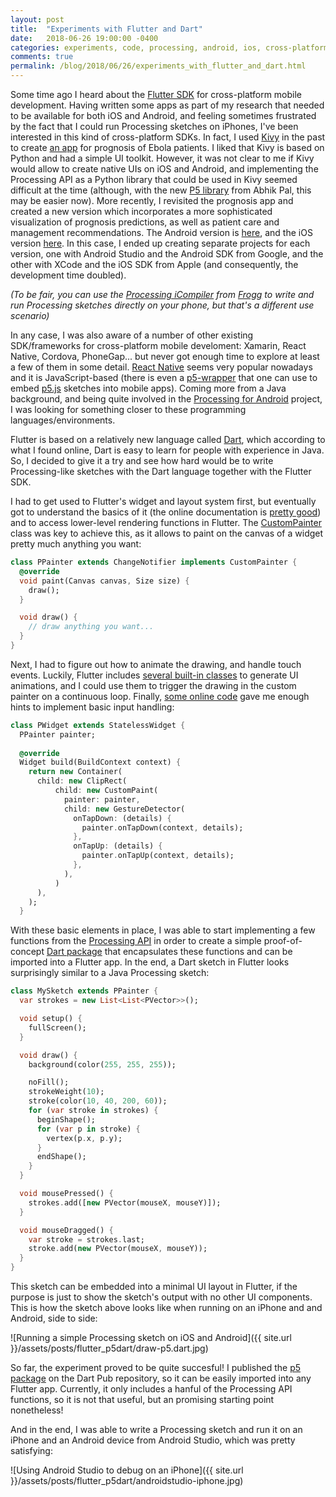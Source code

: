 ```yaml
---
layout: post
title:  "Experiments with Flutter and Dart"
date:   2018-06-26 19:00:00 -0400
categories: experiments, code, processing, android, ios, cross-platform development, api
comments: true
permalink: /blog/2018/06/26/experiments_with_flutter_and_dart.html
---
```


Some time ago I heard about the [Flutter SDK](https://flutter.io/) for cross-platform mobile development. Having written some apps as part of my research that needed to be available for both iOS and Android, and feeling sometimes frustrated by the fact that I could run Processing sketches on iPhones, I've been interested in this kind of cross-platform SDKs. In fact, I used [Kivy](https://kivy.org/) in the past to create [an app](https://play.google.com/store/apps/details?id=org.broadinstitute.ebolacare) for prognosis of Ebola patients. I liked that Kivy is based on Python and had a simple UI toolkit. However, it was not clear to me if Kivy would allow to create native UIs on iOS and Android, and implementing the Processing API as a Python library that could be used in Kivy seemed difficult at the time (although, with the new [P5 library](https://github.com/p5py/p5) from Abhik Pal, this may be easier now). More recently, I revisited the prognosis app and created a new version which incorporates a more sophisticated visualization of prognosis predictions, as well as patient care and management recommendations. The Android version is [here](https://play.google.com/store/apps/details?id=org.broadinstitute.ebolarisk), and the iOS version [here](https://itunes.apple.com/us/app/ebola-risk/id1376937550). In this case, I ended up creating separate projects for each version, one with Android Studio and the Android SDK from Google, and the other with XCode and the iOS SDK from Apple (and consequently, the development time doubled).

_(To be fair, you can use the [Processing iCompiler](https://itunes.apple.com/us/app/processing-icompiler/id648955851?mt=8) from [Frogg](https://frogg.io/) to write and run Processing sketches directly on your phone, but that's a different use scenario)_

In any case, I was also aware of a number of other existing SDK/frameworks for cross-platform mobile develoment: Xamarin, React Native, Cordova, PhoneGap... but never got enough time to explore at least a few of them in some detail. [React Native](https://facebook.github.io/react-native/) seems very popular nowadays and it is JavaScript-based (there is even a [p5-wrapper](https://www.npmjs.com/package/react-p5-wrapper) that one can use to embed [p5.js](https://p5js.org/) sketches into mobile apps). Coming more from a Java background, and being quite involved in the [Processing for Android](https://android.processing.org/) project, I was looking for something closer to these programming languages/environments. 

Flutter is based on a relatively new language called [Dart](https://www.dartlang.org/), which according to what I found online, Dart is easy to learn for people with experience in Java. So, I decided to give it a try and see how hard would be to write Processing-like sketches with the Dart language together with the Flutter SDK.


I had to get used to Flutter's widget and layout system first, but eventually got to understand the basics of it (the online documentation is [pretty good](https://flutter.io/tutorials/)) and to access lower-level rendering functions in Flutter. The [CustomPainter](https://docs.flutter.io/flutter/rendering/CustomPainter-class.html) class was key to achieve this, as it allows to paint on the canvas of a widget pretty much anything you want:

```dart
class PPainter extends ChangeNotifier implements CustomPainter {
  @override
  void paint(Canvas canvas, Size size) {
    draw(); 
  }

  void draw() {
    // draw anything you want...
  }
}
```

Next, I had to figure out how to animate the drawing, and handle touch events. Luckily, Flutter includes [several built-in classes](https://flutter.io/animations/) to generate UI animations, and I could use them to trigger the drawing in the custom painter on a continuous loop. Finally, [some online code](https://stackoverflow.com/questions/45578209/how-to-touch-paint-a-canvas) gave me enough hints to implement basic input handling:

```dart
class PWidget extends StatelessWidget {
  PPainter painter;
  
  @override
  Widget build(BuildContext context) {
    return new Container(
      child: new ClipRect(
          child: new CustomPaint(
            painter: painter,
            child: new GestureDetector(
              onTapDown: (details) {
                painter.onTapDown(context, details);
              },
              onTapUp: (details) {
                painter.onTapUp(context, details);
              },
            ),
          )
      ),
    );
  }              

```

With these basic elements in place, I was able to start implementing a few functions from the [Processing API](https://processing.org/reference/) in order to create a simple proof-of-concept [Dart package](https://github.com/codeanticode/p5.dart) that encapsulates these functions and can be imported into a Flutter app. In the end, a Dart sketch in Flutter looks surprisingly similar to a Java Processing sketch:

```dart
class MySketch extends PPainter {
  var strokes = new List<List<PVector>>();

  void setup() {
    fullScreen();
  }

  void draw() {
    background(color(255, 255, 255));

    noFill();
    strokeWeight(10);
    stroke(color(10, 40, 200, 60));
    for (var stroke in strokes) {
      beginShape();
      for (var p in stroke) {
        vertex(p.x, p.y);
      }
      endShape();
    }
  }

  void mousePressed() {
    strokes.add([new PVector(mouseX, mouseY)]);
  }

  void mouseDragged() {
    var stroke = strokes.last;
    stroke.add(new PVector(mouseX, mouseY));
  }
}
```

This sketch can be embedded into a minimal UI layout in Flutter, if the purpose is just to show the sketch's output with no other UI components. This is how the sketch above looks like when running on an iPhone and and Android, side to side:

![Running a simple Processing sketch on iOS and Android]({{ site.url }}/assets/posts/flutter_p5dart/draw-p5.dart.jpg)

So far, the experiment proved to be quite succesful! I published the [p5 package](https://pub.dartlang.org/packages/p5) on the Dart Pub repository, so it can be easily imported into any Flutter app. Currently, it only includes a hanful of the Processing API functions, so it is not that useful, but an promising starting point nonetheless!

And in the end, I was able to write a Processing sketch and run it on an iPhone and an Android device from Android Studio, which was pretty satisfying:


![Using Android Studio to debug on an iPhone]({{ site.url }}/assets/posts/flutter_p5dart/androidstudio-iphone.jpg)
